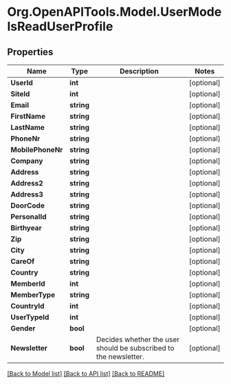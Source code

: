 # Org.OpenAPITools.Model.UserModelsReadUserProfile

## Properties

Name | Type | Description | Notes
------------ | ------------- | ------------- | -------------
**UserId** | **int** |  | [optional] 
**SiteId** | **int** |  | [optional] 
**Email** | **string** |  | [optional] 
**FirstName** | **string** |  | [optional] 
**LastName** | **string** |  | [optional] 
**PhoneNr** | **string** |  | [optional] 
**MobilePhoneNr** | **string** |  | [optional] 
**Company** | **string** |  | [optional] 
**Address** | **string** |  | [optional] 
**Address2** | **string** |  | [optional] 
**Address3** | **string** |  | [optional] 
**DoorCode** | **string** |  | [optional] 
**PersonalId** | **string** |  | [optional] 
**Birthyear** | **string** |  | [optional] 
**Zip** | **string** |  | [optional] 
**City** | **string** |  | [optional] 
**CareOf** | **string** |  | [optional] 
**Country** | **string** |  | [optional] 
**MemberId** | **int** |  | [optional] 
**MemberType** | **string** |  | [optional] 
**CountryId** | **int** |  | [optional] 
**UserTypeId** | **int** |  | [optional] 
**Gender** | **bool** |  | [optional] 
**Newsletter** | **bool** | Decides whether the user should be subscribed to the newsletter. | [optional] 

[[Back to Model list]](../README.md#documentation-for-models) [[Back to API list]](../README.md#documentation-for-api-endpoints) [[Back to README]](../README.md)

